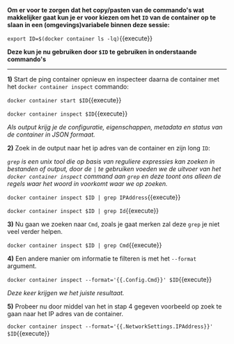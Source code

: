 
**Om er voor te zorgen dat het copy/pasten van de commando's wat makkelijker gaat kun je er voor kiezen om het `ID` van de container op te slaan in een (omgevings)variabele binnen deze sessie:**

`export ID=$(docker container ls -lq)`{{execute}}

**Deze kun je nu gebruiken door `$ID` te gebruiken in onderstaande commando's**

---

**1)** Start de ping container opnieuw en inspecteer daarna de container met het `docker container inspect` commando:

`docker container start $ID`{{execute}}

`docker container inspect $ID`{{execute}}

*Als output krijg je de configuratie, eigenschappen, metadata en status van de container in JSON formaat.*

**2)** Zoek in de output naar het ip adres van de container en zijn long `ID`:

*`grep` is een unix tool die op basis van reguliere expressies kan zoeken in bestanden of output, door de `|` te gebruiken voeden we de uitvoer van het `docker container inspect` command aan `grep` en deze toont ons alleen de regels waar het woord in voorkomt waar we op zoeken.* 

`docker container inspect $ID | grep IPAddress`{{execute}}

`docker container inspect $ID | grep Id`{{execute}}

**3)** Nu gaan we zoeken naar `Cmd`, zoals je gaat merken zal deze `grep` je niet veel verder helpen.

`docker container inspect $ID | grep Cmd`{{execute}}

**4)** Een andere manier om informatie te filteren is met het `--format` argument. 

`docker container inspect --format='{{.Config.Cmd}}' $ID`{{execute}}

*Deze keer krijgen we het juiste resultaat.*

**5)** Probeer nu door middel van het in stap 4 gegeven voorbeeld op zoek te gaan naar het IP adres van de container.

`docker container inspect --format='{{.NetworkSettings.IPAddress}}' $ID`{{execute}}
